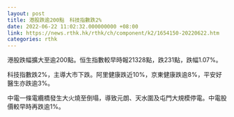 ```yaml
---
layout: post
title: 港股跌逾200點　科技指數跌2%
date: 2022-06-22 11:02:32.000000000 +08:00
link: https://news.rthk.hk/rthk/ch/component/k2/1654150-20220622.htm
categories: rthk
---
```


港股跌幅擴大至逾200點。恒生指數較早時報21328點，跌231點，跌幅1.07%。

科技指數跌2%，主導大市下跌。阿里健康跌近10%，京東健康跌逾8%，平安好醫生亦跌逾3%。

中電一條電纜橋發生大火燒至倒塌，導致元朗、天水圍及屯門大規模停電。中電股價較早時再跌逾1%。
